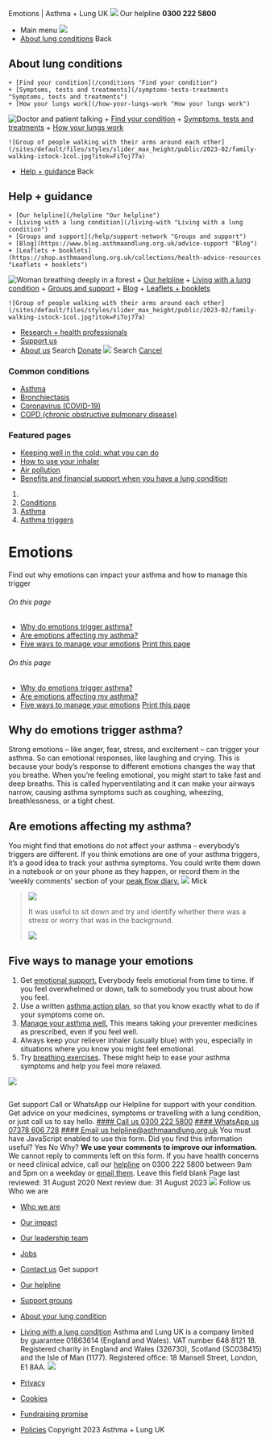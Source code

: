 
Emotions | Asthma + Lung UK
 [![](/themes/custom/asthma-lung-uk/images/aluk-logo.png)](/ "Homepage")
 Our helpline **0300 222 5800**
* Main menu
![](/wingsuit/asthma-lung-uk/images/aluk-logo.png)
* [About lung conditions](#about "About lung conditions")
 Back
 
## About lung conditions
	+ [Find your condition](/conditions "Find your condition")
	+ [Symptoms, tests and treatments](/symptoms-tests-treatments "Symptoms, tests and treatments")
	+ [How your lungs work](/how-your-lungs-work "How your lungs work")
![Doctor and patient talking](/sites/default/files/styles/slider_max_height/public/2023-02/119589.jpg?itok=IfMKqhqJ)
	+ [Find your condition](/conditions)
	+ [Symptoms, tests and treatments](/symptoms-tests-treatments)
	+ [How your lungs work](/how-your-lungs-work)
	
	
	![Group of people walking with their arms around each other](/sites/default/files/styles/slider_max_height/public/2023-02/family-walking-istock-1col.jpg?itok=FiToj77a)
* [Help + guidance](#get-support "Help + guidance")
 Back
 
## Help + guidance
	+ [Our helpline](/helpline "Our helpline")
	+ [Living with a lung condition](/living-with "Living with a lung condition")
	+ [Groups and support](/help/support-network "Groups and support")
	+ [Blog](https://www.blog.asthmaandlung.org.uk/advice-support "Blog")
	+ [Leaflets + booklets](https://shop.asthmaandlung.org.uk/collections/health-advice-resources "Leaflets + booklets")
![Woman breathing deeply in a forest](/sites/default/files/styles/slider_max_height/public/2023-02/A%2BLUK%20Generic73.jpg?itok=IY-jWei3)
	+ [Our helpline](/helpline)
	+ [Living with a lung condition](/living-with)
	+ [Groups and support](/help/support-network)
	+ [Blog](https://www.blog.asthmaandlung.org.uk/advice-support)
	+ [Leaflets + booklets](https://shop.asthmaandlung.org.uk/collections/health-advice-resources "Leaflets and booklets about lung conditions")
	
	
	![Group of people walking with their arms around each other](/sites/default/files/styles/slider_max_height/public/2023-02/family-walking-istock-1col.jpg?itok=FiToj77a)
* [Research + health professionals](/research-health-professionals "Research + health professionals")
* [Support us](/support-us "Support us")
* [About us](/about-us "About us")
Search
[Donate](https://action.asthmaandlung.org.uk/page/99720/donate/1?ea_tracking_id=General_WebsiteALUK_Header_Regular "Donate") 
 [![](/themes/custom/asthma-lung-uk/images/aluk-logo.png)](/ "Homepage")
Search
[Cancel](#)
### Common conditions
* [Asthma](/conditions/asthma)
* [Bronchiectasis](/conditions/bronchiectasis)
* [Coronavirus (COVID-19)](/conditions/coronavirus)
* [COPD (chronic obstructive pulmonary disease)](/conditions/copd-chronic-obstructive-pulmonary-disease)
### Featured pages
* [Keeping well in the cold: what you can do](/living-with/cold-weather)
* [How to use your inhaler](/living-with/inhaler-videos)
* [Air pollution](/living-with/air-pollution)
* [Benefits and financial support when you have a lung condition](/living-with/benefits)
1. 
3. [Conditions](/conditions)
5. [Asthma](/conditions/asthma)
7. [Asthma triggers](/conditions/asthma/asthma-triggers)
# Emotions
Find out why emotions can impact your asthma and how to manage this trigger
###### On this page
* [Why do emotions trigger asthma?](#why-do-emotions-trigger-asthma)
* [Are emotions affecting my asthma?](#are-emotions-affecting-my-asthma)
* [Five ways to manage your emotions](#five-ways-to-manage-your-emotions)
[Print this page](javascript:window.print();) 
###### On this page
* [Why do emotions trigger asthma?](#why-do-emotions-trigger-asthma)
* [Are emotions affecting my asthma?](#are-emotions-affecting-my-asthma)
* [Five ways to manage your emotions](#five-ways-to-manage-your-emotions)
[Print this page](javascript:window.print();) 
## Why do emotions trigger asthma?
Strong emotions – like anger, fear, stress, and excitement – can trigger your asthma. So can emotional responses, like laughing and crying.
This is because your body’s response to different emotions changes the way that you breathe. When you’re feeling emotional, you might start to take fast and deep breaths. This is called hyperventilating and it can make your airways narrow, causing asthma symptoms such as coughing, wheezing, breathlessness, or a tight chest.
## Are emotions affecting my asthma?
You might find that emotions do not affect your asthma – everybody’s triggers are different. If you think emotions are one of your asthma triggers, it’s a good idea to track your asthma symptoms.
You could write them down in a notebook or on your phone as they happen, or record them in the ‘weekly comments’ section of your [peak flow diary.](https://shop.asthmaandlung.org.uk/collections/health-advice-resources/products/peak-flow-diary-1)
![](/themes/custom/asthma-lung-uk/images/placeholder.png)
 Mick
 
> 
> ![](/themes/custom/asthma-lung-uk/images/quote--large.png)
> 
> It was useful to sit down and try and identify whether there was a stress or worry that was in the background. 
> 
> 
> 
> ![](/themes/custom/asthma-lung-uk/images/quote--large.png)
> 
## Five ways to manage your emotions
1. Get [emotional support.](https://www.asthma.org.uk/advice/manage-your-asthma/emotional-support/) Everybody feels emotional from time to time. If you feel overwhelmed or down, talk to somebody you trust about how you feel.
2. Use a written [asthma action plan](https://www.asthma.org.uk/advice/manage-your-asthma/action-plan/), so that you know exactly what to do if your symptoms come on.
3. [Manage your asthma well.](https://www.asthma.org.uk/advice/manage-your-asthma/) This means taking your preventer medicines as prescribed, even if you feel well.
4. Always keep your reliever inhaler (usually blue) with you, especially in situations where you know you might feel emotional.
5. Try [breathing exercises](https://www.nhs.uk/mental-health/self-help/guides-tools-and-activities/breathing-exercises-for-stress/). These might help to ease your asthma symptoms and help you feel more relaxed.
 
![](/themes/custom/asthma-lung-uk/images/slash-forward.png)
## 
 Get support
Call or WhatsApp our Helpline for support with your condition. Get advice on your medicines, symptoms or travelling with a lung condition, or just call us to say hello.
[#### Call us
 0300 222 5800](tel:+443002225800)
[#### WhatsApp us
 07378 606 728](https://wa.me/447378606728)
[#### Email us
 helpline@asthmaandlung.org.uk](mailto:helpline@asthmaandlung.org.uk)
You must have JavaScript enabled to use this form.
Did you find this information useful?
Yes
No
Why?
**We use your comments to improve our information.** We cannot reply to comments left on this form. If you have health concerns or need clinical advice, call our [helpline](/helpline) on 0300 222 5800 between 9am and 5pm on a weekday or [email them](/helpline).
Leave this field blank
Page last reviewed: 
31 August 2020
Next review due: 
31 August 2023
 [![](/sites/default/files/2023-01/footer-logo%20%281%29.png)](/ "Homepage")
Follow us
 Who we are
 
* [Who we are](/about-us/who-we-are)
* [Our impact](/about-us/our-impact)
* [Our leadership team](/about-us/our-leadership-team)
* [Jobs](/work-us)
* [Contact us](/about-us/contact-us)
 Get support
 
* [Our helpline](/helpline)
* [Support groups](/help/support-network)
* [About your lung condition](/conditions)
* [Living with a lung condition](/living-with)
Asthma and Lung UK is a company limited by guarantee 01863614 (England and Wales). VAT number 648 8121 18.
Registered charity in England and Wales (326730), Scotland (SC038415) and the Isle of Man (1177). Registered office: 18 Mansell Street, London, E1 8AA.
[![](/sites/default/files/2023-01/reg-logo%20%281%29.png)](https://www.fundraisingregulator.org.uk)
![]()
![]()
* [Privacy](/privacy-policy)
* [Cookies](/cookies-how-we-use-them)
* [Fundraising promise](/fundraising-promise)
* [Policies](/about-us/policies)
 Copyright 2023 Asthma + Lung UK
 
